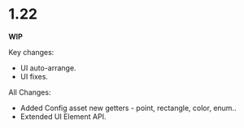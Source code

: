 # 1.22

**WIP**

Key changes:

- UI auto-arrange.
- UI fixes.

All Changes:

- Added Config asset new getters - point, rectangle, color, enum..
- Extended UI Element API.
